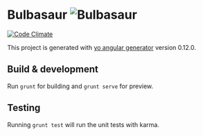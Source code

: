 # Bulbasaur ![Bulbasaur](http://sprites.pokecheck.org/i/001.gif)

[![Code Climate](https://codeclimate.com/github/braxtondiggs/Bulbasaur/badges/gpa.svg)](https://codeclimate.com/github/braxtondiggs/Bulbasaur)

This project is generated with [yo angular generator](https://github.com/yeoman/generator-angular)
version 0.12.0.

## Build & development

Run `grunt` for building and `grunt serve` for preview.

## Testing

Running `grunt test` will run the unit tests with karma.
